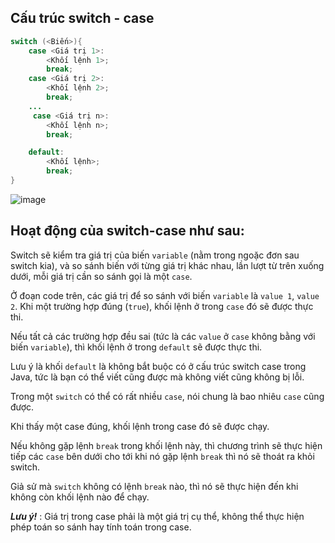 ## Cấu trúc switch - case
```java
switch (<Biến>){
    case <Giá trị 1>:
        <Khối lệnh 1>;
        break;
    case <Giá trị 2>:
        <Khối lệnh 2>;
        break;
    ...
     case <Giá trị n>:
        <Khối lệnh n>;
        break;

    default:
        <Khối lệnh>;
        break;
}

```

![image](https://user-images.githubusercontent.com/70504465/117859389-1ff86b00-b2b9-11eb-90b2-93d75ebfddea.png)

## Hoạt động của switch-case như sau:
Switch sẽ kiểm tra giá trị của biến `variable` (nằm trong ngoặc đơn sau switch kia), và so sánh biến với từng giá trị khác nhau, lần lượt từ trên xuống dưới, mỗi giá trị cần so sánh gọi là một `case`.

Ở đoạn code trên, các giá trị để so sánh với biến `variable` là `value 1`, `value 2`. Khi một trường hợp đúng (`true`), khối lệnh ở trong `case` đó sẽ được thực thi.


Nếu tất cả các trường hợp đều sai (tức là các `value` ở `case` không bằng với biến `variable`), thì khối lệnh ở trong `default` sẽ được thực thi.


Lưu ý là khối `default` là không bắt buộc có ở cấu trúc switch case trong Java, tức là bạn có thể viết cũng được mà không viết cũng không bị lỗi.

 
Trong một `switch` có thể có rất nhiều `case`, nói chung là bao nhiêu `case` cũng được.


Khi thấy một case đúng, khối lệnh trong case đó sẽ được chạy.


Nếu không gặp lệnh `break` trong khối lệnh này, thì chương trình sẽ thực hiện tiếp các `case` bên dưới cho tới khi nó gặp lệnh `break` thì nó sẽ thoát ra khỏi switch.

 
Giả sử mà `switch` không có lệnh `break` nào, thì nó sẽ thực hiện đến khi không còn khối lệnh nào để chạy.

_**Lưu ý!**_ : Giá trị trong case phải là một giá trị cụ thể, không thể thực hiện phép toán so sánh hay tính toán trong case.


